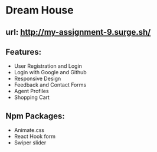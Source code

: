 # Dream House

## url: http://my-assignment-9.surge.sh/

## Features:
- User Registration and Login
- Login with Google and Github
- Responsive Design
- Feedback and Contact Forms
- Agent Profiles
- Shopping Cart

## Npm Packages:
- Animate.css
- React Hook form
- Swiper slider